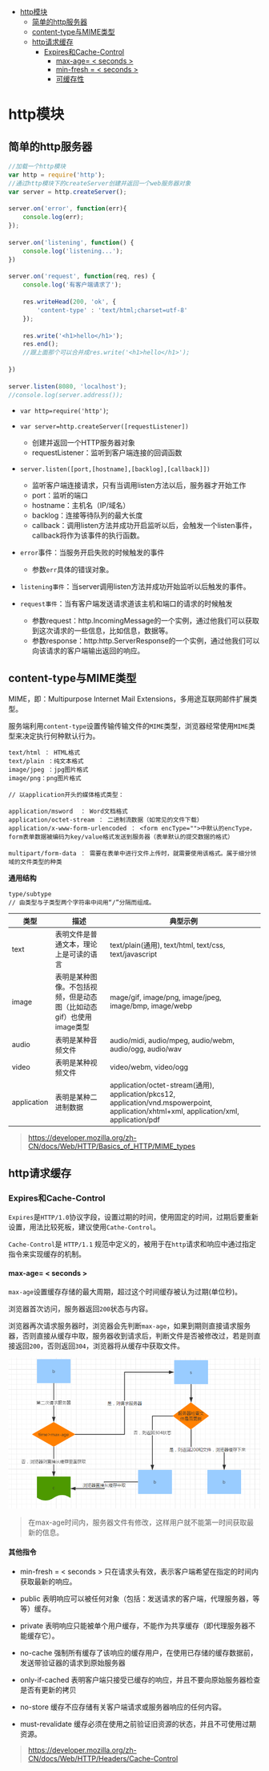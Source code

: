 
<!-- @import "[TOC]" {cmd="toc" depthFrom=1 depthTo=6 orderedList=false} -->
<!-- code_chunk_output -->

* [http模块](#http模块)
	* [简单的http服务器](#简单的http服务器)
	* [content-type与MIME类型](#content-type与mime类型)
	* [http请求缓存](#http请求缓存)
		* [Expires和Cache-Control](#expires和cache-control)
			* [max-age= < seconds >](#max-age-seconds)
			* [min-fresh = < seconds >](#min-fresh-seconds)
			* [可缓存性](#可缓存性)

<!-- /code_chunk_output -->


# http模块

## 简单的http服务器

```js
//加载一个http模块
var http = require('http');
//通过http模块下的createServer创建并返回一个web服务器对象
var server = http.createServer();

server.on('error', function(err){
    console.log(err);
});

server.on('listening', function() {
    console.log('listening...');
})

server.on('request', function(req, res) {
    console.log('有客户端请求了');

    res.writeHead(200, 'ok', {
        'content-type' : 'text/html;charset=utf-8'
    });

    res.write('<h1>hello</h1>');
    res.end();
    //跟上面那个可以合并成res.write('<h1>hello</h1>');

})

server.listen(8080, 'localhost');
//console.log(server.address());
```


 - `var http=require('http')`;

 - `var server=http.createServer([requestListener])`
     + 创建并返回一个HTTP服务器对象
     + requestListener：监听到客户端连接的回调函数

 - `server.listen([port,[hostname],[backlog],[callback]])`
     + 监听客户端连接请求，只有当调用listen方法以后，服务器才开始工作
     + port：监听的端口
     + hostname：主机名（IP/域名）
     + backlog：连接等待队列的最大长度
     + callback：调用listen方法并成功开启监听以后，会触发一个listen事件，callback将作为该事件的执行函数。

 - `error`事件：当服务开启失败的时候触发的事件
     - 参数`err`具体的错误对象。

 - `listening事件`：当server调用listen方法并成功开始监听以后触发的事件。

 - `request事件`：当有客户端发送请求道该主机和端口的请求的时候触发
     + 参数request：http.IncomingMessage的一个实例，通过他我们可以获取到这次请求的一些信息，比如信息，数据等。
     + 参数response：http:http.ServerResponse的一个实例，通过他我们可以向该请求的客户端输出返回的响应。

## content-type与MIME类型

MIME，即：Multipurpose Internet Mail Extensions，多用途互联网邮件扩展类型。

服务端利用`content-type`设置传输传输文件的`MIME`类型，浏览器经常使用`MIME`类型来决定执行何种默认行为。

```text
text/html ： HTML格式
text/plain ：纯文本格式
image/jpeg ：jpg图片格式
image/png：png图片格式

// 以application开头的媒体格式类型：

application/msword  ： Word文档格式
application/octet-stream ： 二进制流数据（如常见的文件下载）
application/x-www-form-urlencoded ： <form encType="">中默认的encType，form表单数据被编码为key/value格式发送到服务器（表单默认的提交数据的格式）

multipart/form-data ： 需要在表单中进行文件上传时，就需要使用该格式。属于细分领域的文件类型的种类
```

**通用结构**

```
type/subtype
// 由类型与子类型两个字符串中间用“/”分隔而组成。
```

类型	| 描述	|	典型示例
-----|----------|------------
 text |  表明文件是普通文本，理论上是可读的语言 |  text/plain(通用), text/html, text/css, text/javascript
 image |  表明是某种图像。不包括视频，但是动态图（比如动态gif）也使用image类型 |  mage/gif, image/png, image/jpeg, image/bmp, image/webp
 audio | 表明是某种音频文件  |  	audio/midi, audio/mpeg, audio/webm, audio/ogg, audio/wav
 video | 表明是某种视频文件  |  video/webm, video/ogg
 application | 表明是某种二进制数据  |  application/octet-stream(通用), application/pkcs12, application/vnd.mspowerpoint, application/xhtml+xml, application/xml,  application/pdf

 >https://developer.mozilla.org/zh-CN/docs/Web/HTTP/Basics_of_HTTP/MIME_types

## http请求缓存

### Expires和Cache-Control

`Expires`是`HTTP/1.0`协议字段，设置过期的时间，使用固定的时间，过期后要重新设置，用法比较死板，建议使用`Cathe-Control`。

`Cache-Control`是 `HTTP/1.1` 规范中定义的，被用于在`http`请求和响应中通过指定指令来实现缓存的机制。

#### max-age= < seconds >

`max-age`设置缓存存储的最大周期，超过这个时间缓存被认为过期(单位秒)。

浏览器首次访问，服务器返回`200`状态与内容。

浏览器再次请求服务器时，浏览器会先判断`max-age`，如果到期则直接请求服务器，否则直接从缓存中取，服务器收到请求后，判断文件是否被修改过，若是则直接返回`200`，否则返回`304`，浏览器将从缓存中获取文件。

[![](img/http-request.png)](https://www.cnblogs.com/zhutao/p/6690198.html)


>在max-age时间内，服务器文件有修改，这样用户就不能第一时间获取最新的信息。


#### 其他指令

 - min-fresh = < seconds >
	只在请求头有效，表示客户端希望在指定的时间内获取最新的响应。

 - public
	表明响应可以被任何对象（包括：发送请求的客户端，代理服务器，等等）缓存。

 - private
	表明响应只能被单个用户缓存，不能作为共享缓存（即代理服务器不能缓存它）。

 - no-cache
	强制所有缓存了该响应的缓存用户，在使用已存储的缓存数据前，发送带验证器的请求到原始服务器

 - only-if-cached
	表明客户端只接受已缓存的响应，并且不要向原始服务器检查是否有更新的拷贝

 - no-store
	缓存不应存储有关客户端请求或服务器响应的任何内容。

 - must-revalidate
	缓存必须在使用之前验证旧资源的状态，并且不可使用过期资源。

>https://developer.mozilla.org/zh-CN/docs/Web/HTTP/Headers/Cache-Control
